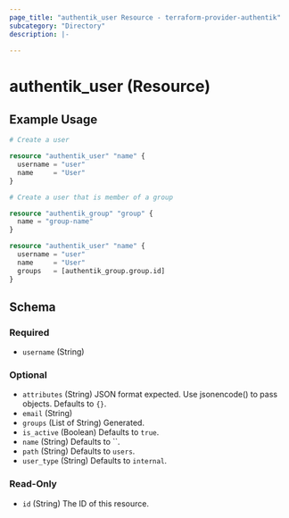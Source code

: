```yaml
---
page_title: "authentik_user Resource - terraform-provider-authentik"
subcategory: "Directory"
description: |-
  
---
```


# authentik_user (Resource)



## Example Usage

```terraform
# Create a user

resource "authentik_user" "name" {
  username = "user"
  name     = "User"
}

# Create a user that is member of a group

resource "authentik_group" "group" {
  name = "group-name"
}

resource "authentik_user" "name" {
  username = "user"
  name     = "User"
  groups   = [authentik_group.group.id]
}
```

<!-- schema generated by tfplugindocs -->
## Schema

### Required

- `username` (String)

### Optional

- `attributes` (String) JSON format expected. Use jsonencode() to pass objects. Defaults to `{}`.
- `email` (String)
- `groups` (List of String) Generated.
- `is_active` (Boolean) Defaults to `true`.
- `name` (String) Defaults to ``.
- `path` (String) Defaults to `users`.
- `user_type` (String) Defaults to `internal`.

### Read-Only

- `id` (String) The ID of this resource.



